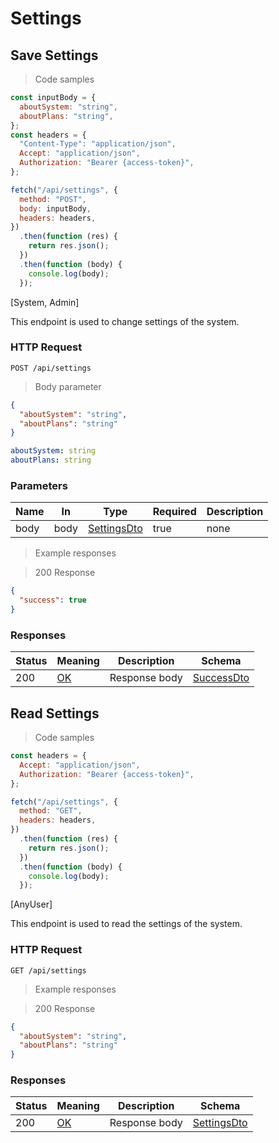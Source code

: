 # Settings

## Save Settings

> Code samples

```javascript
const inputBody = {
  aboutSystem: "string",
  aboutPlans: "string",
};
const headers = {
  "Content-Type": "application/json",
  Accept: "application/json",
  Authorization: "Bearer {access-token}",
};

fetch("/api/settings", {
  method: "POST",
  body: inputBody,
  headers: headers,
})
  .then(function (res) {
    return res.json();
  })
  .then(function (body) {
    console.log(body);
  });
```

<p class="policies">[System, Admin]</p>

This endpoint is used to change settings of the system.

### HTTP Request

`POST /api/settings`

> Body parameter

```json
{
  "aboutSystem": "string",
  "aboutPlans": "string"
}
```

```yaml
aboutSystem: string
aboutPlans: string
```

<h3 id="post__api_settings-parameters">Parameters</h3>

| Name | In   | Type                              | Required | Description |
| ---- | ---- | --------------------------------- | -------- | ----------- |
| body | body | [SettingsDto](#schemasettingsdto) | true     | none        |

> Example responses

> 200 Response

```json
{
  "success": true
}
```

<h3 id="post__api_settings-responses">Responses</h3>

| Status | Meaning                                                 | Description   | Schema                          |
| ------ | ------------------------------------------------------- | ------------- | ------------------------------- |
| 200    | [OK](https://tools.ietf.org/html/rfc7231#section-6.3.1) | Response body | [SuccessDto](#schemasuccessdto) |

## Read Settings

> Code samples

```javascript
const headers = {
  Accept: "application/json",
  Authorization: "Bearer {access-token}",
};

fetch("/api/settings", {
  method: "GET",
  headers: headers,
})
  .then(function (res) {
    return res.json();
  })
  .then(function (body) {
    console.log(body);
  });
```

<p class="policies">[AnyUser]</p>

This endpoint is used to read the settings of the system.

### HTTP Request

`GET /api/settings`

> Example responses

> 200 Response

```json
{
  "aboutSystem": "string",
  "aboutPlans": "string"
}
```

<h3 id="get__api_settings-responses">Responses</h3>

| Status | Meaning                                                 | Description   | Schema                            |
| ------ | ------------------------------------------------------- | ------------- | --------------------------------- |
| 200    | [OK](https://tools.ietf.org/html/rfc7231#section-6.3.1) | Response body | [SettingsDto](#schemasettingsdto) |
